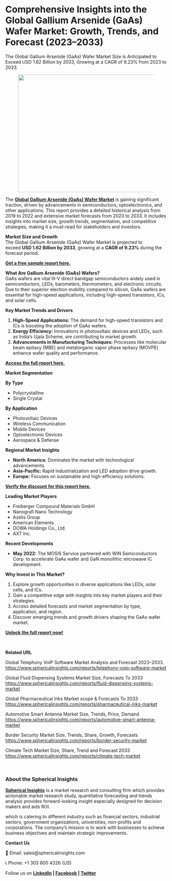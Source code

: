 <h1 id="7efe" class="pw-post-title fo fp fq bf fr fs ft fu fv fw fx fy fz ga gb gc gd ge gf gg gh gi gj gk gl gm gn go gp gq bk" data-testid="storyTitle" data-selectable-paragraph="">Comprehensive Insights into the Global Gallium Arsenide (GaAs) Wafer Market: Growth, Trends, and Forecast (2023&ndash;2033)</h1>
<div class="eq er es et eu l">
<article>
<div class="l">
<div class="l">
<section>
<div>
<div class="fj fk fl fm fn">
<div class="ab cb">
<div class="ci bh ev ew ex ey">
<p id="6aa6" class="pw-post-body-paragraph lg lh fq li b lj lk ll lm ln lo lp lq lr ls lt lu lv lw lx ly lz ma mb mc md fj bk" data-selectable-paragraph="">The Global Gallium Arsenide (GaAs) Wafer Market Size is Anticipated to Exceed USD 1.62 Billion by 2033, Growing at a CAGR of 9.23% from 2023 to 2033.</p>
<figure class="mh mi mj mk ml mm me mf paragraph-image">
<div class="mn mo ed mp bh mq" tabindex="0">
<div class="me mf mg"><picture><source srcset="https://miro.medium.com/v2/resize:fit:640/format:webp/1*iY3KUOVFbdASVnq8RwQhBg.png 640w, https://miro.medium.com/v2/resize:fit:720/format:webp/1*iY3KUOVFbdASVnq8RwQhBg.png 720w, https://miro.medium.com/v2/resize:fit:750/format:webp/1*iY3KUOVFbdASVnq8RwQhBg.png 750w, https://miro.medium.com/v2/resize:fit:786/format:webp/1*iY3KUOVFbdASVnq8RwQhBg.png 786w, https://miro.medium.com/v2/resize:fit:828/format:webp/1*iY3KUOVFbdASVnq8RwQhBg.png 828w, https://miro.medium.com/v2/resize:fit:1100/format:webp/1*iY3KUOVFbdASVnq8RwQhBg.png 1100w, https://miro.medium.com/v2/resize:fit:1400/format:webp/1*iY3KUOVFbdASVnq8RwQhBg.png 1400w" type="image/webp" sizes="(min-resolution: 4dppx) and (max-width: 700px) 50vw, (-webkit-min-device-pixel-ratio: 4) and (max-width: 700px) 50vw, (min-resolution: 3dppx) and (max-width: 700px) 67vw, (-webkit-min-device-pixel-ratio: 3) and (max-width: 700px) 65vw, (min-resolution: 2.5dppx) and (max-width: 700px) 80vw, (-webkit-min-device-pixel-ratio: 2.5) and (max-width: 700px) 80vw, (min-resolution: 2dppx) and (max-width: 700px) 100vw, (-webkit-min-device-pixel-ratio: 2) and (max-width: 700px) 100vw, 700px" /><source srcset="https://miro.medium.com/v2/resize:fit:640/1*iY3KUOVFbdASVnq8RwQhBg.png 640w, https://miro.medium.com/v2/resize:fit:720/1*iY3KUOVFbdASVnq8RwQhBg.png 720w, https://miro.medium.com/v2/resize:fit:750/1*iY3KUOVFbdASVnq8RwQhBg.png 750w, https://miro.medium.com/v2/resize:fit:786/1*iY3KUOVFbdASVnq8RwQhBg.png 786w, https://miro.medium.com/v2/resize:fit:828/1*iY3KUOVFbdASVnq8RwQhBg.png 828w, https://miro.medium.com/v2/resize:fit:1100/1*iY3KUOVFbdASVnq8RwQhBg.png 1100w, https://miro.medium.com/v2/resize:fit:1400/1*iY3KUOVFbdASVnq8RwQhBg.png 1400w" sizes="(min-resolution: 4dppx) and (max-width: 700px) 50vw, (-webkit-min-device-pixel-ratio: 4) and (max-width: 700px) 50vw, (min-resolution: 3dppx) and (max-width: 700px) 67vw, (-webkit-min-device-pixel-ratio: 3) and (max-width: 700px) 65vw, (min-resolution: 2.5dppx) and (max-width: 700px) 80vw, (-webkit-min-device-pixel-ratio: 2.5) and (max-width: 700px) 80vw, (min-resolution: 2dppx) and (max-width: 700px) 100vw, (-webkit-min-device-pixel-ratio: 2) and (max-width: 700px) 100vw, 700px" data-testid="og" /><img class="bh ko mr c" src="https://miro.medium.com/v2/resize:fit:945/1*iY3KUOVFbdASVnq8RwQhBg.png" alt="" width="700" height="366" /></picture></div>
</div>
</figure>
<p id="ea93" class="pw-post-body-paragraph lg lh fq li b lj lk ll lm ln lo lp lq lr ls lt lu lv lw lx ly lz ma mb mc md fj bk" data-selectable-paragraph="">The&nbsp;<a class="af ms" href="https://www.sphericalinsights.com/reports/gallium-arsenide-gaas-wafer-market" target="_blank" rel="noopener ugc nofollow"><strong class="li fr">Global Gallium Arsenide (GaAs) Wafer Market</strong></a>&nbsp;is gaining significant traction, driven by advancements in semiconductors, optoelectronics, and other applications. This report provides a detailed historical analysis from 2019 to 2022 and extensive market forecasts from 2023 to 2033. It includes insights into market size, growth trends, segmentation, and competitive strategies, making it a must-read for stakeholders and investors.</p>
<p id="da44" class="pw-post-body-paragraph lg lh fq li b lj lk ll lm ln lo lp lq lr ls lt lu lv lw lx ly lz ma mb mc md fj bk" data-selectable-paragraph=""><strong class="li fr">Market Size and Growth</strong><br />The Global Gallium Arsenide (GaAs) Wafer Market is projected to exceed&nbsp;<strong class="li fr">USD 1.62 Billion by 2033</strong>, growing at a&nbsp;<strong class="li fr">CAGR of 9.23%</strong>&nbsp;during the forecast period.</p>
<p id="7b17" class="pw-post-body-paragraph lg lh fq li b lj lk ll lm ln lo lp lq lr ls lt lu lv lw lx ly lz ma mb mc md fj bk" data-selectable-paragraph=""><a class="af ms" href="https://www.sphericalinsights.com/request-sample/5984" target="_blank" rel="noopener ugc nofollow"><strong class="li fr">Get a free sample report here.</strong></a></p>
<p id="f95a" class="pw-post-body-paragraph lg lh fq li b lj lk ll lm ln lo lp lq lr ls lt lu lv lw lx ly lz ma mb mc md fj bk" data-selectable-paragraph=""><strong class="li fr">What Are Gallium Arsenide (GaAs) Wafers?</strong><br />GaAs wafers are vital III-V direct bandgap semiconductors widely used in semiconductors, LEDs, barometers, thermometers, and electronic circuits. Due to their superior electron mobility compared to silicon, GaAs wafers are essential for high-speed applications, including high-speed transistors, ICs, and solar cells.</p>
<p id="a2b2" class="pw-post-body-paragraph lg lh fq li b lj lk ll lm ln lo lp lq lr ls lt lu lv lw lx ly lz ma mb mc md fj bk" data-selectable-paragraph=""><strong class="li fr">Key Market Trends and Drivers</strong></p>
<ol class="">
<li id="c36c" class="lg lh fq li b lj lk ll lm ln lo lp lq lr ls lt lu lv lw lx ly lz ma mb mc md mt mu mv bk" data-selectable-paragraph=""><strong class="li fr">High-Speed Applications:</strong>&nbsp;The demand for high-speed transistors and ICs is boosting the adoption of GaAs wafers.</li>
<li id="7f2e" class="lg lh fq li b lj mw ll lm ln mx lp lq lr my lt lu lv mz lx ly lz na mb mc md mt mu mv bk" data-selectable-paragraph=""><strong class="li fr">Energy Efficiency:</strong>&nbsp;Innovations in photovoltaic devices and LEDs, such as India&rsquo;s Ujala Scheme, are contributing to market growth.</li>
<li id="12d8" class="lg lh fq li b lj mw ll lm ln mx lp lq lr my lt lu lv mz lx ly lz na mb mc md mt mu mv bk" data-selectable-paragraph=""><strong class="li fr">Advancements in Manufacturing Techniques:</strong>&nbsp;Processes like molecular beam epitaxy (MBE) and metalorganic vapor phase epitaxy (MOVPE) enhance wafer quality and performance.</li>
</ol>
<p id="d705" class="pw-post-body-paragraph lg lh fq li b lj lk ll lm ln lo lp lq lr ls lt lu lv lw lx ly lz ma mb mc md fj bk" data-selectable-paragraph=""><a class="af ms" href="https://www.sphericalinsights.com/reports/gallium-arsenide-gaas-wafer-market" target="_blank" rel="noopener ugc nofollow"><strong class="li fr">Access the full report here.</strong></a></p>
<p id="92e6" class="pw-post-body-paragraph lg lh fq li b lj lk ll lm ln lo lp lq lr ls lt lu lv lw lx ly lz ma mb mc md fj bk" data-selectable-paragraph=""><strong class="li fr">Market Segmentation</strong></p>
<p id="b3e4" class="pw-post-body-paragraph lg lh fq li b lj lk ll lm ln lo lp lq lr ls lt lu lv lw lx ly lz ma mb mc md fj bk" data-selectable-paragraph=""><strong class="li fr">By Type</strong></p>
<ul class="">
<li id="cbfe" class="lg lh fq li b lj lk ll lm ln lo lp lq lr ls lt lu lv lw lx ly lz ma mb mc md nb mu mv bk" data-selectable-paragraph="">Polycrystalline</li>
<li id="249e" class="lg lh fq li b lj mw ll lm ln mx lp lq lr my lt lu lv mz lx ly lz na mb mc md nb mu mv bk" data-selectable-paragraph="">Single Crystal</li>
</ul>
<p id="2cb5" class="pw-post-body-paragraph lg lh fq li b lj lk ll lm ln lo lp lq lr ls lt lu lv lw lx ly lz ma mb mc md fj bk" data-selectable-paragraph=""><strong class="li fr">By Application</strong></p>
<ul class="">
<li id="c9b1" class="lg lh fq li b lj lk ll lm ln lo lp lq lr ls lt lu lv lw lx ly lz ma mb mc md nb mu mv bk" data-selectable-paragraph="">Photovoltaic Devices</li>
<li id="d12a" class="lg lh fq li b lj mw ll lm ln mx lp lq lr my lt lu lv mz lx ly lz na mb mc md nb mu mv bk" data-selectable-paragraph="">Wireless Communication</li>
<li id="5ee6" class="lg lh fq li b lj mw ll lm ln mx lp lq lr my lt lu lv mz lx ly lz na mb mc md nb mu mv bk" data-selectable-paragraph="">Mobile Devices</li>
<li id="dc23" class="lg lh fq li b lj mw ll lm ln mx lp lq lr my lt lu lv mz lx ly lz na mb mc md nb mu mv bk" data-selectable-paragraph="">Optoelectronic Devices</li>
<li id="84c1" class="lg lh fq li b lj mw ll lm ln mx lp lq lr my lt lu lv mz lx ly lz na mb mc md nb mu mv bk" data-selectable-paragraph="">Aerospace &amp; Defense</li>
</ul>
<p id="e90c" class="pw-post-body-paragraph lg lh fq li b lj lk ll lm ln lo lp lq lr ls lt lu lv lw lx ly lz ma mb mc md fj bk" data-selectable-paragraph=""><strong class="li fr">Regional Market Insights</strong></p>
<ul class="">
<li id="7ac1" class="lg lh fq li b lj lk ll lm ln lo lp lq lr ls lt lu lv lw lx ly lz ma mb mc md nb mu mv bk" data-selectable-paragraph=""><strong class="li fr">North America:</strong>&nbsp;Dominates the market with technological advancements.</li>
<li id="bb5e" class="lg lh fq li b lj mw ll lm ln mx lp lq lr my lt lu lv mz lx ly lz na mb mc md nb mu mv bk" data-selectable-paragraph=""><strong class="li fr">Asia-Pacific:</strong>&nbsp;Rapid industrialization and LED adoption drive growth.</li>
<li id="1f53" class="lg lh fq li b lj mw ll lm ln mx lp lq lr my lt lu lv mz lx ly lz na mb mc md nb mu mv bk" data-selectable-paragraph=""><strong class="li fr">Europe:</strong>&nbsp;Focuses on sustainable and high-efficiency solutions.</li>
</ul>
<p id="0a2b" class="pw-post-body-paragraph lg lh fq li b lj lk ll lm ln lo lp lq lr ls lt lu lv lw lx ly lz ma mb mc md fj bk" data-selectable-paragraph=""><a class="af ms" href="https://www.sphericalinsights.com/request-discount/5984" target="_blank" rel="noopener ugc nofollow"><strong class="li fr">Verify the discount for this report here.</strong></a></p>
<p id="d484" class="pw-post-body-paragraph lg lh fq li b lj lk ll lm ln lo lp lq lr ls lt lu lv lw lx ly lz ma mb mc md fj bk" data-selectable-paragraph=""><strong class="li fr">Leading Market Players</strong></p>
<ul class="">
<li id="e7fd" class="lg lh fq li b lj lk ll lm ln lo lp lq lr ls lt lu lv lw lx ly lz ma mb mc md nb mu mv bk" data-selectable-paragraph="">Freiberger Compound Materials GmbH</li>
<li id="7c19" class="lg lh fq li b lj mw ll lm ln mx lp lq lr my lt lu lv mz lx ly lz na mb mc md nb mu mv bk" data-selectable-paragraph="">Nanografi Nano Technology</li>
<li id="d71f" class="lg lh fq li b lj mw ll lm ln mx lp lq lr my lt lu lv mz lx ly lz na mb mc md nb mu mv bk" data-selectable-paragraph="">Azelis Group</li>
<li id="198b" class="lg lh fq li b lj mw ll lm ln mx lp lq lr my lt lu lv mz lx ly lz na mb mc md nb mu mv bk" data-selectable-paragraph="">American Elements</li>
<li id="32f3" class="lg lh fq li b lj mw ll lm ln mx lp lq lr my lt lu lv mz lx ly lz na mb mc md nb mu mv bk" data-selectable-paragraph="">DOWA Holdings Co., Ltd.</li>
<li id="cc5b" class="lg lh fq li b lj mw ll lm ln mx lp lq lr my lt lu lv mz lx ly lz na mb mc md nb mu mv bk" data-selectable-paragraph="">AXT Inc.</li>
</ul>
<p id="a101" class="pw-post-body-paragraph lg lh fq li b lj lk ll lm ln lo lp lq lr ls lt lu lv lw lx ly lz ma mb mc md fj bk" data-selectable-paragraph=""><strong class="li fr">Recent Developments</strong></p>
<ul class="">
<li id="0c35" class="lg lh fq li b lj lk ll lm ln lo lp lq lr ls lt lu lv lw lx ly lz ma mb mc md nb mu mv bk" data-selectable-paragraph=""><strong class="li fr">May 2022:</strong>&nbsp;The MOSIS Service partnered with WIN Semiconductors Corp. to accelerate GaAs wafer and GaN monolithic microwave IC development.</li>
</ul>
<p id="3ba9" class="pw-post-body-paragraph lg lh fq li b lj lk ll lm ln lo lp lq lr ls lt lu lv lw lx ly lz ma mb mc md fj bk" data-selectable-paragraph=""><strong class="li fr">Why Invest in This Market?</strong></p>
<ol class="">
<li id="68dd" class="lg lh fq li b lj lk ll lm ln lo lp lq lr ls lt lu lv lw lx ly lz ma mb mc md mt mu mv bk" data-selectable-paragraph="">Explore growth opportunities in diverse applications like LEDs, solar cells, and ICs.</li>
<li id="1c62" class="lg lh fq li b lj mw ll lm ln mx lp lq lr my lt lu lv mz lx ly lz na mb mc md mt mu mv bk" data-selectable-paragraph="">Gain a competitive edge with insights into key market players and their strategies.</li>
<li id="59aa" class="lg lh fq li b lj mw ll lm ln mx lp lq lr my lt lu lv mz lx ly lz na mb mc md mt mu mv bk" data-selectable-paragraph="">Access detailed forecasts and market segmentation by type, application, and region.</li>
<li id="a966" class="lg lh fq li b lj mw ll lm ln mx lp lq lr my lt lu lv mz lx ly lz na mb mc md mt mu mv bk" data-selectable-paragraph="">Discover emerging trends and growth drivers shaping the GaAs wafer market.</li>
</ol>
<p id="e1a3" class="pw-post-body-paragraph lg lh fq li b lj lk ll lm ln lo lp lq lr ls lt lu lv lw lx ly lz ma mb mc md fj bk" data-selectable-paragraph=""><a class="af ms" href="https://www.sphericalinsights.com/reports/gallium-arsenide-gaas-wafer-market" target="_blank" rel="noopener ugc nofollow"><strong class="li fr">Unlock the full report now!</strong></a></p>
</div>
</div>
</div>
<div class="ab cb nc nd ne nf">&nbsp;</div>
<div class="fj fk fl fm fn">
<div class="ab cb">
<div class="ci bh ev ew ex ey">
<p id="35f0" class="pw-post-body-paragraph lg lh fq li b lj lk ll lm ln lo lp lq lr ls lt lu lv lw lx ly lz ma mb mc md fj bk" data-selectable-paragraph=""><strong class="li fr">Related URL</strong></p>
<p id="91d7" class="pw-post-body-paragraph lg lh fq li b lj lk ll lm ln lo lp lq lr ls lt lu lv lw lx ly lz ma mb mc md fj bk" data-selectable-paragraph="">Global Telephony VoIP Software Market Analysis and Forecast 2023&ndash;2033.<br /><a class="af ms" href="https://www.sphericalinsights.com/reports/telephony-voip-software-market" target="_blank" rel="noopener ugc nofollow">https://www.sphericalinsights.com/reports/telephony-voip-software-market</a></p>
<p id="7a98" class="pw-post-body-paragraph lg lh fq li b lj lk ll lm ln lo lp lq lr ls lt lu lv lw lx ly lz ma mb mc md fj bk" data-selectable-paragraph="">Global Fluid Dispensing Systems Market Size, Forecasts To 2033<br /><a class="af ms" href="https://www.sphericalinsights.com/reports/fluid-dispensing-systems-market" target="_blank" rel="noopener ugc nofollow">https://www.sphericalinsights.com/reports/fluid-dispensing-systems-market</a></p>
<p id="2965" class="pw-post-body-paragraph lg lh fq li b lj lk ll lm ln lo lp lq lr ls lt lu lv lw lx ly lz ma mb mc md fj bk" data-selectable-paragraph="">Global Pharmaceutical Inks Market scope &amp; Forecasts To 2033<br /><a class="af ms" href="https://www.sphericalinsights.com/reports/pharmaceutical-inks-market" target="_blank" rel="noopener ugc nofollow">https://www.sphericalinsights.com/reports/pharmaceutical-inks-market</a></p>
<p id="5485" class="pw-post-body-paragraph lg lh fq li b lj lk ll lm ln lo lp lq lr ls lt lu lv lw lx ly lz ma mb mc md fj bk" data-selectable-paragraph="">Automotive Smart Antenna Market Size, Trends, Price, Demand<br /><a class="af ms" href="https://www.sphericalinsights.com/reports/automotive-smart-antenna-market" target="_blank" rel="noopener ugc nofollow">https://www.sphericalinsights.com/reports/automotive-smart-antenna-market</a></p>
<p id="0b66" class="pw-post-body-paragraph lg lh fq li b lj lk ll lm ln lo lp lq lr ls lt lu lv lw lx ly lz ma mb mc md fj bk" data-selectable-paragraph="">Border Security Market Size, Trends, Share, Growth, Forecasts<br /><a class="af ms" href="https://www.sphericalinsights.com/reports/border-security-market" target="_blank" rel="noopener ugc nofollow">https://www.sphericalinsights.com/reports/border-security-market</a></p>
<p id="9090" class="pw-post-body-paragraph lg lh fq li b lj lk ll lm ln lo lp lq lr ls lt lu lv lw lx ly lz ma mb mc md fj bk" data-selectable-paragraph="">Climate Tech Market Size, Share, Trend and Forecast 2033<br /><a class="af ms" href="https://www.sphericalinsights.com/reports/climate-tech-market" target="_blank" rel="noopener ugc nofollow">https://www.sphericalinsights.com/reports/climate-tech-market</a></p>
</div>
</div>
</div>
<div class="ab cb nc nd ne nf">&nbsp;</div>
<div class="fj fk fl fm fn">
<div class="ab cb">
<div class="ci bh ev ew ex ey">
<h1 id="3ddc" class="nk nl fq bf nm nn no np nq nr ns nt nu nv nw nx ny nz oa ob oc od oe of og oh bk" data-selectable-paragraph="">About the Spherical Insights</h1>
<p id="eb31" class="pw-post-body-paragraph lg lh fq li b lj oi ll lm ln oj lp lq lr ok lt lu lv ol lx ly lz om mb mc md fj bk" data-selectable-paragraph=""><a class="af ms" href="https://www.sphericalinsights.com/" target="_blank" rel="noopener ugc nofollow"><strong class="li fr">Spherical Insights</strong></a>&nbsp;is a market research and consulting firm which provides actionable market research study, quantitative forecasting and trends analysis provides forward-looking insight especially designed for decision makers and aids ROI.</p>
<p id="f306" class="pw-post-body-paragraph lg lh fq li b lj lk ll lm ln lo lp lq lr ls lt lu lv lw lx ly lz ma mb mc md fj bk" data-selectable-paragraph="">which is catering to different industry such as financial sectors, industrial sectors, government organizations, universities, non-profits and corporations. The company&rsquo;s mission is to work with businesses to achieve business objectives and maintain strategic improvements.</p>
<p id="e7b3" class="pw-post-body-paragraph lg lh fq li b lj lk ll lm ln lo lp lq lr ls lt lu lv lw lx ly lz ma mb mc md fj bk" data-selectable-paragraph=""><strong class="li fr">Contact Us</strong></p>
<p id="3b17" class="pw-post-body-paragraph lg lh fq li b lj lk ll lm ln lo lp lq lr ls lt lu lv lw lx ly lz ma mb mc md fj bk" data-selectable-paragraph="">📧 Email: sales@sphericalinsights.com</p>
<p id="7204" class="pw-post-body-paragraph lg lh fq li b lj lk ll lm ln lo lp lq lr ls lt lu lv lw lx ly lz ma mb mc md fj bk" data-selectable-paragraph="">📞 Phone: +1 303 800 4326 (US)</p>
<p id="2b0d" class="pw-post-body-paragraph lg lh fq li b lj lk ll lm ln lo lp lq lr ls lt lu lv lw lx ly lz ma mb mc md fj bk" data-selectable-paragraph="">Follow us on&nbsp;<a class="af ms" href="https://www.linkedin.com/company/spherical-insight/" target="_blank" rel="noopener ugc nofollow"><strong class="li fr">LinkedIn</strong></a><strong class="li fr">&nbsp;|&nbsp;</strong><a class="af ms" href="https://www.facebook.com/sphericalinsights22" target="_blank" rel="noopener ugc nofollow"><strong class="li fr">Facebook</strong></a><strong class="li fr">&nbsp;|&nbsp;</strong><a class="af ms" href="https://twitter.com/SInsights_US" target="_blank" rel="noopener ugc nofollow"><strong class="li fr">Twitter</strong></a></p>
</div>
</div>
</div>
</div>
</section>
</div>
</div>
</article>
</div>
<div class="pb l">&nbsp;</div>
